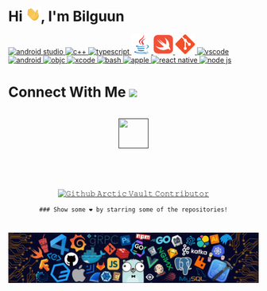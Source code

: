 <!-- **mdeboute/mdeboute** is a ✨ _special_ ✨ repository because its `README.md` (this file) appears on your GitHub profile. -->

# Hi <img src="https://raw.githubusercontent.com/ABSphreak/ABSphreak/master/gifs/Hi.gif" width="30px">, I'm Bilguun

<p align="left">
<!--     <a href="https://www.python.org" target="_blank"> <img src="https://raw.githubusercontent.com/devicons/devicon/master/icons/python/python-original.svg" alt="python" width="40" height="40" /> </a>
    <a href="https://www.cprogramming.com/" target="_blank"> <img src="https://raw.githubusercontent.com/devicons/devicon/master/icons/c/c-original.svg" alt="c" width="40" height="40" /> </a> -->
    <a href="" target="_blank"> <img src="https://pbs.twimg.com/media/FwMqYA-WIA0E6Rw.jpg:large" alt="android studio" width="40" height="40" /> </a>
    <a href="https://devdocs.io/cpp/" target="_blank"> <img src="https://cdn-icons-png.flaticon.com/256/6132/6132222.png" alt="c++" width="40" height="40" /> </a>
    <a href="https://www.typescriptlang.org/docs/" target="_blank"> <img src="https://cdn-icons-png.flaticon.com/512/5968/5968381.png" alt="typescript" width="40" height="40" /> </a>
    <a href="https://www.java.com" target="_blank"> <img src="https://raw.githubusercontent.com/devicons/devicon/master/icons/java/java-original.svg" alt="java" width="40" height="40" /> </a>
    <a href="https://www.apple.com/fr/swift/" target="_blank"> <img src="https://raw.githubusercontent.com/devicons/devicon/master/icons/swift/swift-original.svg" alt="swift" width="40" height="40" /> </a>
    <a href="https://git-scm.com" target="_blank"> <img src="https://raw.githubusercontent.com/devicons/devicon/master/icons/git/git-original.svg" alt="git" width="40" height="40" /> </a>
    <a href="https://code.visualstudio.com/" target="_blank"> <img src="https://upload.wikimedia.org/wikipedia/commons/thumb/9/9a/Visual_Studio_Code_1.35_icon.svg/1200px-Visual_Studio_Code_1.35_icon.svg.png" alt="vscode" width="40" height="40" /> </a>
    <a href="https://developer.android.com/develop" target="_blank"> <img src="https://cdn-icons-png.flaticon.com/512/174/174836.png" alt="android" width="40" height="40" /> </a>
    <a href="https://developer.apple.com/library/archive/documentation/Cocoa/Conceptual/ObjectiveC/Introduction/introObjectiveC.html" target="_blank">
        <img src="https://seeklogo.com/images/O/objective-c-logo-81746870EF-seeklogo.com.png" alt="objc" width="40" height="40" /> </a>
    <a href="https://developer.apple.com/xcode/" target="_blank"> <img src="https://is4-ssl.mzstatic.com/image/thumb/Purple114/v4/43/f3/d3/43f3d32f-da43-daa3-79e6-c50e81149cfe/Xcode-85-220-0-4-2x.png/1200x630bb.png" alt="xcode" width="40" height="40" /> </a>
    <a href="https://www.gnu.org/software/bash/" target="_blank"> <img src="https://raw.githubusercontent.com/simple-icons/simple-icons/develop/icons/gnubash.svg" alt="bash" width="40" height="40" /> </a>
    <a href="https://www.apple.com" target="_blank"> <img src="https://raw.githubusercontent.com/simple-icons/simple-icons/develop/icons/apple.svg" alt="apple" width="40" height="40" /> </a>
    <a href="" target="_blank"> <img src="https://cdn4.iconfinder.com/data/icons/logos-3/600/React.js_logo-512.png" alt="react native" width="40" height="40" /> </a>
    <a href="" target="_blank"> <img src="https://static-00.iconduck.com/assets.00/node-js-icon-454x512-nztofx17.png" alt="node js" width="40" height="40" /> </a>
</p>

<h1>
  Connect With Me
  <a target="_blank">
    <img src="https://github.com/JayantGoel001/JayantGoel001/blob/master/GIF/Handshake.gif" height="25px" style="max-width:100%;">
  </a>
</h1>

<p align="center">
    <br>
    <a href="" target="_blank">
        <code><img height="60" width="60" src="https://github.com/JayantGoel001/JayantGoel001/blob/master/SVG/linkedin.svg"/></code>
    </a>
</p>
<br/>



<br/>
<br/>

<p align="center">
    <a href="https://archiveprogram.github.com/">
        <img alt="𝙶𝚒𝚝𝚑𝚞𝚋 𝙰𝚛𝚌𝚝𝚒𝚌 𝚅𝚊𝚞𝚕𝚝 𝙲𝚘𝚗𝚝𝚛𝚒𝚋𝚞𝚝𝚘𝚛" src="https://github.com/JayantGoel001/JayantGoel001/blob/master/GIF/arctic.gif" width="100px" height="100px">
    </a>
</p>


<div align="center">

    ### 𝚂𝚑𝚘𝚠 𝚜𝚘𝚖𝚎 ❤️ 𝚋𝚢 𝚜𝚝𝚊𝚛𝚛𝚒𝚗𝚐 𝚜𝚘𝚖𝚎 𝚘𝚏 𝚝𝚑𝚎 𝚛𝚎𝚙𝚘𝚜𝚒𝚝𝚘𝚛𝚒𝚎𝚜!

</div>

# ![footer](https://github.com/GovindSingh9447/GovindSingh9447/blob/main/WEBP/footer.webp)
